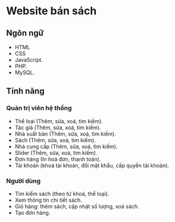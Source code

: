 # Website bán sách

## Ngôn ngữ
- HTML
- CSS
- JavaScript.
- PHP.
- MySQL.

## Tính năng

### Quản trị viên hệ thống
- Thể loại (Thêm, sửa, xoá, tìm kiếm).
- Tác giả (Thêm, sửa, xoá, tìm kiếm).
- Nhà xuất bản (Thêm, sửa, xoá, tìm kiếm).
- Sách (Thêm, sửa, xoá, tìm kiếm).
- Nhà cung cấp (Thêm, sửa, xoá, tìm kiếm).
- Slider (Thêm, sửa, xoá, tìm kiếm).
- Đơn hàng (In hoá đơn, thanh toán).
- Tài khoản (khoá tài khoản, đổi mật khẩu, cấp quyền tài khoản).

### Người dùng
- Tìm kiếm sách (theo từ khoá, thể loại).
- Xem thông tin chi tiết sách.
- Giỏ hàng: thêm sách, cập nhật số lượng, xoá sách.
- Tạo đơn hàng.
